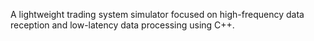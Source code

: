A lightweight trading system simulator focused on high-frequency data reception and low-latency data processing using C++.

